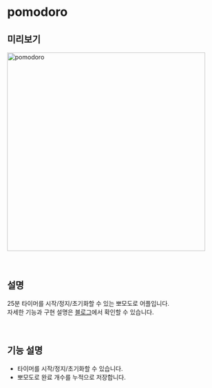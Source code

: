 # pomodoro
  
## 미리보기
<img width="460" alt="pomodoro" src="https://github.com/soaringwave/wetube/assets/82134672/2dd9cf22-0ba5-459e-a4e4-bcab066e0611" width="100">
<br>
<br>
<br>
  
## 설명
25분 타이머를 시작/정지/초기화할 수 있는 뽀모도로 어플입니다.  
자세한 기능과 구현 설명은 [블로그](https://soaringwave.tistory.com/122)에서 확인할 수 있습니다.
<br>
<br>
<br>
  
## 기능 설명
* 타이머를 시작/정지/초기화할 수 있습니다.
* 뽀모도로 완료 개수를 누적으로 저장합니다.
